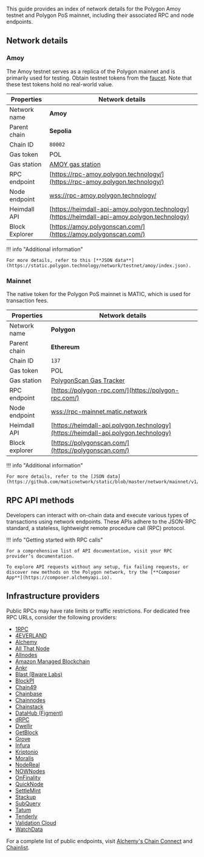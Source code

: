 <!--
---
comments: true
---
-->

This guide provides an index of network details for the Polygon Amoy testnet and Polygon PoS mainnet, including their associated RPC and node endpoints.

## Network details

### Amoy

The Amoy testnet serves as a replica of the Polygon mainnet and is primarily used for testing. Obtain testnet tokens from the [faucet](https://faucet.polygon.technology/). Note that these test tokens hold no real-world value.

| Properties       | Network details                                                                                    |
| ---------------- | -------------------------------------------------------------------------------------------------- |
| Network name     | **Amoy**                                                                                           |
| Parent chain     | **Sepolia**                                                                                        |
| Chain ID         | `80002`                                                                                            |
| Gas token        | POL                                                                                              |
| Gas station      | [AMOY gas station](https://gasstation-testnet.polygon.technology/amoy)                             |
| RPC endpoint     | [https://rpc-amoy.polygon.technology/](https://rpc-amoy.polygon.technology/)                       |
| Node endpoint    | [wss://rpc-amoy.polygon.technology/](wss://rpc-amoy.polygon.technology/)                           |
| Heimdall API     | [https://heimdall-api-amoy.polygon.technology](https://heimdall-api-amoy.polygon.technology)       |
| Block Explorer   | [https://amoy.polygonscan.com/](https://amoy.polygonscan.com/)                                     |

!!! info "Additional information"

    For more details, refer to this [**JSON data**](https://static.polygon.technology/network/testnet/amoy/index.json).


### Mainnet

The native token for the Polygon PoS mainnet is MATIC, which is used for transaction fees.

| Properties       | Network details                                                                                    |
| ---------------- | -------------------------------------------------------------------------------------------------- |
| Network name     | **Polygon**                                                                                        |
| Parent chain     | **Ethereum**                                                                                       |
| Chain ID         | `137`                                                                                              |
| Gas token        | POL                                                                                              |
| Gas station      | [PolygonScan Gas Tracker](https://polygonscan.com/gastracker)                                      |
| RPC endpoint     | [https://polygon-rpc.com/](https://polygon-rpc.com/)                                               |
| Node endpoint    | [wss://rpc-mainnet.matic.network](wss://rpc-mainnet.matic.network)                                 |
| Heimdall API     | [https://heimdall-api.polygon.technology](https://heimdall-api.polygon.technology)                 |
| Block explorer   | [https://polygonscan.com/](https://polygonscan.com/)                                               |


!!! info "Additional information"
    
    For more details, refer to the [JSON data](https://github.com/maticnetwork/static/blob/master/network/mainnet/v1/index.json).

## RPC API methods

Developers can interact with on-chain data and execute various types of transactions using network endpoints. These APIs adhere to the JSON-RPC standard, a stateless, lightweight remote procedure call (RPC) protocol.

!!! info "Getting started with RPC calls"

    For a comprehensive list of API documentation, visit your RPC provider’s documentation. 
    
    To explore API requests without any setup, fix failing requests, or discover new methods on the Polygon network, try the [**Composer App**](https://composer.alchemyapi.io).


## Infrastructure providers

Public RPCs may have rate limits or traffic restrictions. For dedicated free RPC URLs, consider the following providers:

- [1RPC](https://1rpc.io/)
- [4EVERLAND](https://docs.4everland.org/rpc-beta/polygon)
- [Alchemy](https://www.alchemy.com/)
- [All That Node](https://www.allthatnode.com/polygon.dsrv)
- [Allnodes](https://polygon.publicnode.com)
- [Amazon Managed Blockchain](https://aws.amazon.com/managed-blockchain/)
- [Ankr](https://www.ankr.com/)
- [Blast (Bware Labs)](https://blastapi.io/)
- [BlockPI](https://blockpi.io/)
- [Chain49](https://chain49.com/)
- [Chainbase](https://chainbase.com/)
- [Chainnodes](https://www.chainnodes.org/)
- [Chainstack](https://chainstack.com/build-better-with-polygon/)
- [DataHub (Figment)](https://datahub.figment.io)
- [dRPC](https://drpc.org/chainlist/polygon)
- [Dwellir](https://www.dwellir.com/networks/polygon)
- [GetBlock](https://getblock.io/en/)
- [Grove](https://grove.city/)
- [Infura](https://infura.io)
- [Kriptonio](https://kriptonio.com/)
- [Moralis](https://moralis.io/nodes/?utm_source=polygon-docs&utm_medium=partner-docs)
- [NodeReal](https://nodereal.io)
- [NOWNodes](https://nownodes.io/nodes/polygon-matic)
- [OnFinality](https://onfinality.io/)
- [QuickNode](https://www.quicknode.com/chains/matic)
- [SettleMint](https://docs.settlemint.com/docs/polygon-connect-to-a-node)
- [Stackup](https://www.stackup.sh/)
- [SubQuery](https://subquery.network/rpc)
- [Tatum](https://tatum.io/)
- [Tenderly](https://tenderly.co/web3-gateway)
- [Validation Cloud](https://app.validationcloud.io)
- [WatchData](https://docs.watchdata.io/blockchain-apis/polygon-api)

For a complete list of public endpoints, visit [Alchemy's Chain Connect](https://www.alchemy.com/chain-connect/chain/polygon-pos) and [Chainlist](https://chainlist.org/?search=Polygon+Mainnet).
